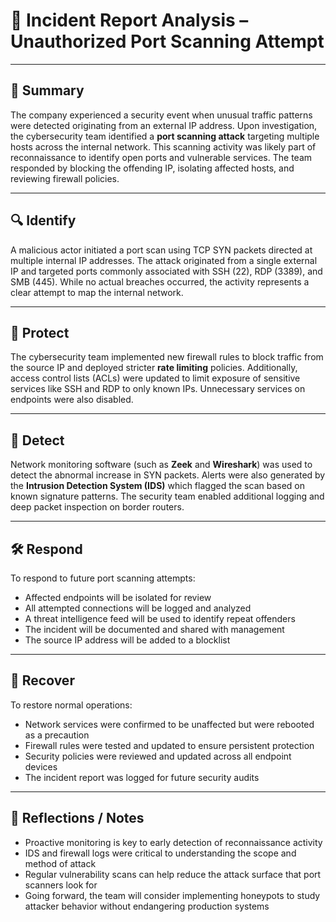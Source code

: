 
# 🧠 Incident Report Analysis – Unauthorized Port Scanning Attempt

---

## 📝 Summary
The company experienced a security event when unusual traffic patterns were detected originating from an external IP address. Upon investigation, the cybersecurity team identified a **port scanning attack** targeting multiple hosts across the internal network. This scanning activity was likely part of reconnaissance to identify open ports and vulnerable services. The team responded by blocking the offending IP, isolating affected hosts, and reviewing firewall policies.

---

## 🔍 Identify
A malicious actor initiated a port scan using TCP SYN packets directed at multiple internal IP addresses. The attack originated from a single external IP and targeted ports commonly associated with SSH (22), RDP (3389), and SMB (445). While no actual breaches occurred, the activity represents a clear attempt to map the internal network.

---

## 🔐 Protect
The cybersecurity team implemented new firewall rules to block traffic from the source IP and deployed stricter **rate limiting** policies. Additionally, access control lists (ACLs) were updated to limit exposure of sensitive services like SSH and RDP to only known IPs. Unnecessary services on endpoints were also disabled.

---

## 🔎 Detect
Network monitoring software (such as **Zeek** and **Wireshark**) was used to detect the abnormal increase in SYN packets. Alerts were also generated by the **Intrusion Detection System (IDS)** which flagged the scan based on known signature patterns. The security team enabled additional logging and deep packet inspection on border routers.

---

## 🛠️ Respond
To respond to future port scanning attempts:
- Affected endpoints will be isolated for review
- All attempted connections will be logged and analyzed
- A threat intelligence feed will be used to identify repeat offenders
- The incident will be documented and shared with management
- The source IP address will be added to a blocklist

---

## 🔧 Recover
To restore normal operations:
- Network services were confirmed to be unaffected but were rebooted as a precaution
- Firewall rules were tested and updated to ensure persistent protection
- Security policies were reviewed and updated across all endpoint devices
- The incident report was logged for future security audits

---

## 💭 Reflections / Notes
- Proactive monitoring is key to early detection of reconnaissance activity
- IDS and firewall logs were critical to understanding the scope and method of attack
- Regular vulnerability scans can help reduce the attack surface that port scanners look for
- Going forward, the team will consider implementing honeypots to study attacker behavior without endangering production systems
